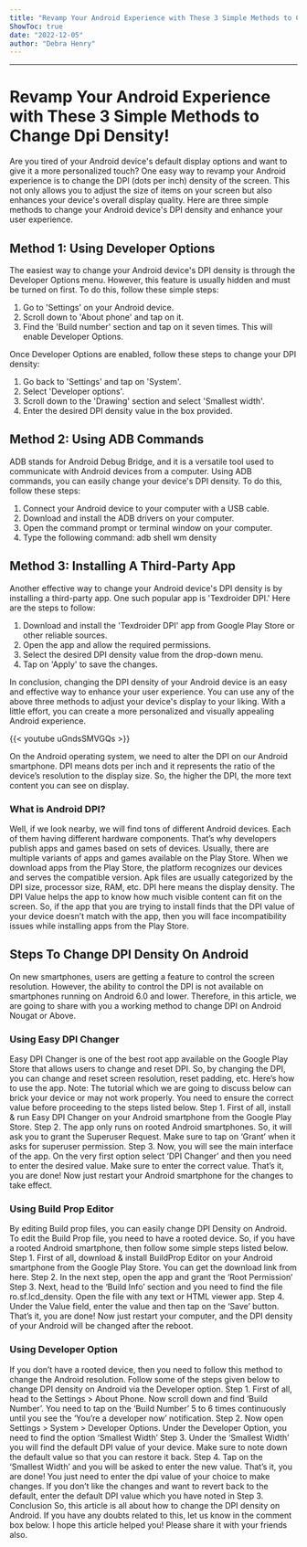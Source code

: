 ```yaml
---
title: "Revamp Your Android Experience with These 3 Simple Methods to Change Dpi Density!"
ShowToc: true 
date: "2022-12-05"
author: "Debra Henry"
---
```

*****
# Revamp Your Android Experience with These 3 Simple Methods to Change Dpi Density!

Are you tired of your Android device's default display options and want to give it a more personalized touch? One easy way to revamp your Android experience is to change the DPI (dots per inch) density of the screen. This not only allows you to adjust the size of items on your screen but also enhances your device's overall display quality. Here are three simple methods to change your Android device's DPI density and enhance your user experience.

## Method 1: Using Developer Options

The easiest way to change your Android device's DPI density is through the Developer Options menu. However, this feature is usually hidden and must be turned on first. To do this, follow these simple steps:

1. Go to 'Settings' on your Android device.
2. Scroll down to 'About phone' and tap on it.
3. Find the 'Build number' section and tap on it seven times. This will enable Developer Options.

Once Developer Options are enabled, follow these steps to change your DPI density:

1. Go back to 'Settings' and tap on 'System'.
2. Select 'Developer options'.
3. Scroll down to the 'Drawing' section and select 'Smallest width'.
4. Enter the desired DPI density value in the box provided.

## Method 2: Using ADB Commands

ADB stands for Android Debug Bridge, and it is a versatile tool used to communicate with Android devices from a computer. Using ADB commands, you can easily change your device's DPI density. To do this, follow these steps:

1. Connect your Android device to your computer with a USB cable.
2. Download and install the ADB drivers on your computer.
3. Open the command prompt or terminal window on your computer.
4. Type the following command: adb shell wm density <desired DPI density value>

## Method 3: Installing A Third-Party App

Another effective way to change your Android device's DPI density is by installing a third-party app. One such popular app is 'Texdroider DPI.' Here are the steps to follow:

1. Download and install the 'Texdroider DPI' app from Google Play Store or other reliable sources.
2. Open the app and allow the required permissions.
3. Select the desired DPI density value from the drop-down menu.
4. Tap on 'Apply' to save the changes.

In conclusion, changing the DPI density of your Android device is an easy and effective way to enhance your user experience. You can use any of the above three methods to adjust your device's display to your liking. With a little effort, you can create a more personalized and visually appealing Android experience.

{{< youtube uGndsSMVGQs >}} 



On the Android operating system, we need to alter the DPI on our Android smartphone. DPI means dots per inch and it represents the ratio of the device’s resolution to the display size. So, the higher the DPI, the more text content you can see on display.

 
### What is Android DPI?


Well, if we look nearby, we will find tons of different Android devices. Each of them having different hardware components. That’s why developers publish apps and games based on sets of devices. Usually, there are multiple variants of apps and games available on the Play Store. When we download apps from the Play Store, the platform recognizes our devices and serves the compatible version.
Apk files are usually categorized by the DPI size, processor size, RAM, etc. DPI here means the display density. The DPI Value helps the app to know how much visible content can fit on the screen. So, if the app that you are trying to install finds that the DPI value of your device doesn’t match with the app, then you will face incompatibility issues while installing apps from the Play Store.

 
## Steps To Change DPI Density On Android


On new smartphones, users are getting a feature to control the screen resolution. However, the ability to control the DPI is not available on smartphones running on Android 6.0 and lower. Therefore, in this article, we are going to share with you a working method to change DPI on Android Nougat or Above.

 
### Using Easy DPI Changer


Easy DPI Changer is one of the best root app available on the Google Play Store that allows users to change and reset DPI. So, by changing the DPI, you can change and reset screen resolution, reset padding, etc. Here’s how to use the app.
Note: The tutorial which we are going to discuss below can brick your device or may not work properly. You need to ensure the correct value before proceeding to the steps listed below.
Step 1. First of all, install & run Easy DPI Changer on your Android smartphone from the Google Play Store.
Step 2. The app only runs on rooted Android smartphones. So, it will ask you to grant the Superuser Request. Make sure to tap on ‘Grant’ when it asks for superuser permission.
Step 3. Now, you will see the main interface of the app. On the very first option select ‘DPI Changer’ and then you need to enter the desired value. Make sure to enter the correct value.
That’s it, you are done! Now just restart your Android smartphone for the changes to take effect.

 
### Using Build Prop Editor


By editing Build prop files, you can easily change DPI Density on Android. To edit the Build Prop file, you need to have a rooted device. So, if you have a rooted Android smartphone, then follow some simple steps listed below.
Step 1. First of all, download & install BuildProp Editor on your Android smartphone from the Google Play Store. You can get the download link from here.
Step 2. In the next step, open the app and grant the ‘Root Permission’
Step 3. Next, head to the ‘Build Info’ section and you need to find the file ro.sf.lcd_density. Open the file with any text or HTML viewer app.
Step 4. Under the Value field, enter the value and then tap on the ‘Save’ button.
That’s it, you are done! Now just restart your computer, and the DPI density of your Android will be changed after the reboot.

 
### Using Developer Option


If you don’t have a rooted device, then you need to follow this method to change the Android resolution. Follow some of the steps given below to change DPI density on Android via the Developer option.
Step 1. First of all, head to the Settings > About Phone. Now scroll down and find ‘Build Number’. You need to tap on the ‘Build Number’ 5 to 6 times continuously until you see the ‘You’re a developer now’ notification.
Step 2. Now open Settings > System > Developer Options. Under the Developer Option, you need to find the option ‘Smallest Width’
Step 3. Under the ‘Smallest Width’ you will find the default DPI value of your device. Make sure to note down the default value so that you can restore it back.
Step 4. Tap on the ‘Smallest Width’ and you will be asked to enter the new value.
That’s it, you are done! You just need to enter the dpi value of your choice to make changes. If you don’t like the changes and want to revert back to the default, enter the default DPI value which you have noted in Step 3.
Conclusion
So, this article is all about how to change the DPI density on Android. If you have any doubts related to this, let us know in the comment box below. I hope this article helped you! Please share it with your friends also.




